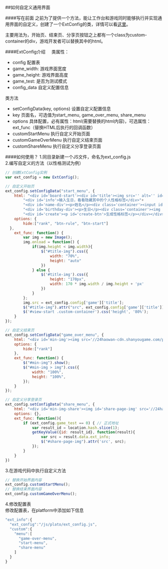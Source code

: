 ##如何自定义通用界面

####写在前面
之前为了提供一个方法，能让工作台和游戏同时能够执行并实现通用界面的自定义，创建了一个ExtConfig的类，详情可以看[这里](https://github.com/GuangZhouShanyouGame/24haowan_front_game/blob/master/24haowan/js/t/ext_config.js)。     

主要用法为，开始页、结束页、分享页按钮之上都有一个class为custom-container的div，游戏开发者可以替换其中的html。    

####ExtConfig介绍    
类属性：
- config 配置表
- game_width: 游戏界面宽度
- game_height: 游戏界面高度
- game_test: 是否为测试模式
- config_data 自定义配置信息     

类方法
- setConfigData(key, options) 设置自定义配置信息
 - key 页面名，可选值为start_menu, game_over_menu, share_menu
 - options 具体配置，必有属性：html(需要替换的html内容)，可选属性：ext_func（替换HTML后执行的回调函数）
- customStartMenu 执行自定义开始页面
- customGameOverMenu 执行自定义结束页面
- customShareMenu 执行自定义分享登录页面    

####如何使用？
1.同目录新建一个JS文件，命名为ext_config.js     
2.编写自定义的方法（以性格测试为例）
```javascript
// 创建ExtConfig实例
var ext_config = new ExtConfig();

// 自定义开始页
ext_config.setConfigData("start_menu", {
	html: "<div id='board-start'><div id='title'><img src='' alt='' id='title-img'></div>"+
	    "<div id='info'>输入生日，看看隐藏其中的个人性格标签</div>"+
	    "<div id='name-div'><p>姓名</p><div class='container'><input id='name' type='text' value=''></div></div>"+
	    "<div id='birthday-div'><p>生日</p><div class='container'><img src='//24haowan-cdn.shanyougame.com/plato/img/cl.png' alt='24haowan' id='cl'><input id='birthday' type='date' value=''></div></div>"+
	    "<div id='create'><p id='create-btn'>生成性格标签</p></div></div>",
	options: {
		hide:["rank", "btn-rule", "btn-start"]
  },
	ext_func: function() {
		var img = new Image();
		img.onload = function() {
			if(img.height < img.width){
				$("#title-img").css({
					width: "70%",
					height: "auto"
				})
			} else {
				$('#title-img').css({
					height: "170px",
					width: 170 * img.width / img.height + 'px'
				})
			}
		};
		img.src = ext_config.config['game']['title'];
		$("#title-img").attr("src", ext_config.config['game']['title']);
		$('#view-start .custom-container').css('height', '80%');
	}
});

// 自定义结束页
ext_config.setConfigData("game_over_menu", {
	html: "<div id='min-img'><img src='//24haowan-cdn.shanyougame.com/plato/img/example.png'></img></div>",
	options: {
		hide:["rank"]
	},
	ext_func: function() {
		$("#min-img").show();
		$("#min-img > img").css({
			width: "100%",
			height: "100%",
		});
	}
});

// 自定义分享登录页
ext_config.setConfigData("share_menu", {
	html: "<div id='min-img-share'><img id='share-page-img' src='//24haowan-cdn.shanyougame.com/plato/img/example.png'></img></div>",
	options: {},
	ext_func: function(){
		if (ext_config.game_test == 0) { // 正式地址
			var result_id = location.hash.slice(1);
			getKeyValue({id: result_id}, function(result){
				var src = result.data.ext_info;
				$("#share-page-img").attr('src', src);
			}); 
		}
	}
})
```

3.在游戏代码中执行自定义方法
```javascript
// 替换开始界面内容
ext_config.customStartMenu();
// 替换结束界面内容
ext_config.customGameOverMenu();
```

4.修改配置表    
修改配置表，在platform中添加如下信息
```javascript
"ext_info":{
  "ext_config":"/js/plato/ext_config.js",
  "custom":{
    "menu":[
      "game-over-menu",
      "start-menu",
      "share-menu"
    ]
  }
}
```
